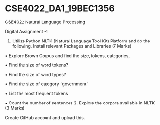 # CSE4022_DA1_19BEC1356

CSE4022 Natural Language Processing

Digital Assignment -1
1.	Utilize Python NLTK (Natural Language Tool Kit) Platform and do the following. Install relevant Packages and Libraries
(7 Marks)

•	Explore Brown Corpus and find the size, tokens, categories,

•	Find the size of word tokens?

•	Find the size of word types?

•	Find the size of category “government”

•	List the most frequent tokens

•	Count the number of sentences
2.	Explore the corpora available in NLTK
(3 Marks)

Create GitHub account and upload this.
